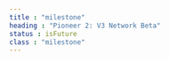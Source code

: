 ```yaml
---
title : "milestone"
heading : "Pioneer 2: V3 Network Beta"
status : isFuture
class : "milestone"
---
```

